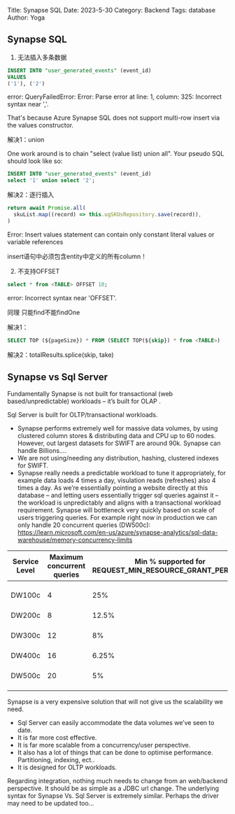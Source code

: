 Title: Synapse SQL
Date: 2023-5-30
Category: Backend
Tags: database
Author: Yoga

## Synapse SQL

1. 无法插入多条数据

```sql
INSERT INTO "user_generated_events" (event_id)
VALUES
('1'), ('2')
```

error: QueryFailedError: Error: Parse error at line: 1, column: 325: Incorrect syntax near ','.

That's because Azure Synapse SQL does not support multi-row insert via the values constructor. 

解决1：union

One work around is to chain "select (value list) union all". Your pseudo SQL should look like so:

```sql
INSERT INTO "user_generated_events" (event_id)
select '1' union select '2';
```

解决2：逐行插入

```ts
return await Promise.all(
  skuList.map((record) => this.ugSKUsRepository.save(record)),
)
```

Error: Insert values statement can contain only constant literal values or variable references

insert语句中必须包含entity中定义的所有column！

2. 不支持OFFSET

```sql
select * from <TABLE> OFFSET 10;
```

error: Incorrect syntax near 'OFFSET'.

同理 只能find不能findOne

解决1：
```sql
SELECT TOP (${pageSize}) * FROM (SELECT TOP(${skip}) * from <TABLE>)
```

解决2：totalResults.splice(skip, take)

## Synapse vs Sql Server

Fundamentally Synapse is not built for transactional (web based/unpredictable) workloads – it’s built for OLAP .

Sql Server is built for OLTP/transactional workloads.

* Synapse performs extremely well for massive data volumes, by using clustered column stores & distributing data and CPU up to 60 nodes.
However, out largest datasets for SWIFT are around 90k. Synapse can handle Billions….
* We are not using/needing any distribution, hashing, clustered indexes for SWIFT.
* Synapse really needs a predictable workload to tune it appropriately, for example data loads 4 times a day, visulation reads (refreshes) also 4 times a day.
As we’re essentially pointing a website directly at this database – and letting users essentially trigger sql queries against it – the workload is unpredictably and aligns with a transactional workload requirement.
Synapse will bottleneck very quickly based on scale of users triggering queries. For example right now in production we can only handle 20 concurrent queries (DW500c):
https://learn.microsoft.com/en-us/azure/synapse-analytics/sql-data-warehouse/memory-concurrency-limits

| Service Level | Maximum concurrent queries | Min % supported for REQUEST_MIN_RESOURCE_GRANT_PERCENT | Cost USD per month |
| --- | --- | --- | --- |
| DW100c | 4 | 25% | 1100 (1.51 USD/hour) |
| DW200c | 8 | 12.5% |  |
| DW300c | 12 | 8% | 3307 (4.53 USD/hour) |
| DW400c | 16 | 6.25% |  |
| DW500c | 20 | 5% | 5511 (7.55 USD/hour) |

Synapse is a very expensive solution that will not give us the scalability we need.

* Sql Server can easily accommodate the data volumes we’ve seen to date.
* It is far more cost effective.
* It is far more scalable from a concurrency/user perspective.
* It also has a lot of things that can be done to optimise performance. Partitioning, indexing, ect..
* It is designed for OLTP workloads.

Regarding integration, nothing much needs to change from an web/backend perspective.
It should be as simple as a JDBC url change.
The underlying syntax for Synapse Vs. Sql Server is extremely similar. Perhaps the driver may need to be updated too…
